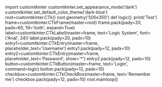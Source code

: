 import customtkinter 
customtkinter.set_appearance_mode('dark')
customtkinter.set_default_color_theme('dark-blue')
root=customtkinter.CTk()
root.geometry('500x350')
def logic():
    print('Test')
frame=customtkinter.CTkFrame(master=root)
frame.pack(pady=20, padx=60, fill='both', expand=True)
label=customtkinter.CTkLabel(master=frame, text='Logic System', font=('Arial', 24))
label.pack(pady=20, padx=10)
entry1=customtkinter.CTkEntry(master=frame, placeholder_text='Username')
entry1.pack(pady=12, padx=10)
entry2=customtkinter.CTkEntry(master=frame, placeholder_text='Password', show='*')
entry2.pack(pady=12, padx=10)
button=customtkinter.CTkButton(master=frame, text='Login', command=logic)
button.pack(pady=12, padx=10)
checkbox=customtkinter.CTkCheckBox(master=frame, text='Remember me')
checkbox.pack(pady=12, padx=10)
root.mainloop()
